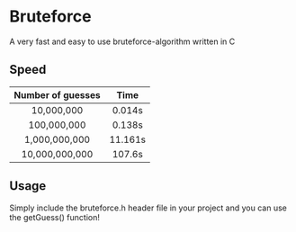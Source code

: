 # Bruteforce

A very fast and easy to use bruteforce-algorithm written in C

## Speed

| Number of guesses |   Time  |
|:-----------------:|:-------:|
|     10,000,000    |  0.014s |
|    100,000,000    |  0.138s |
|   1,000,000,000   | 11.161s |
|   10,000,000,000  |  107.6s |

## Usage

Simply include the bruteforce.h header file in your project and you can use the getGuess() function!
